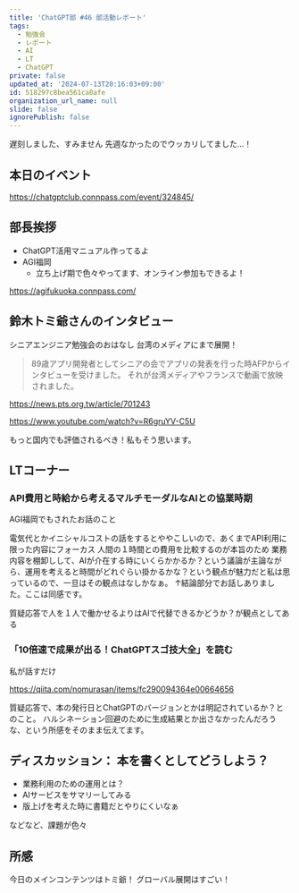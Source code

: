 ```yaml
---
title: 'ChatGPT部 #46 部活動レポート'
tags:
  - 勉強会
  - レポート
  - AI
  - LT
  - ChatGPT
private: false
updated_at: '2024-07-13T20:16:03+09:00'
id: 518297c8bea561ca0afe
organization_url_name: null
slide: false
ignorePublish: false
---
```


遅刻しました、すみません
先週なかったのでウッカリしてました…！

## 本日のイベント
https://chatgptclub.connpass.com/event/324845/

## 部長挨拶
- ChatGPT活用マニュアル作ってるよ
- AGI福岡
  - 立ち上げ期で色々やってます、オンライン参加もできるよ！

https://agifukuoka.connpass.com/

## 鈴木トミ爺さんのインタビュー
シニアエンジニア勉強会のおはなし
台湾のメディアにまで展開！

 > 89歳アプリ開発者としてシニアの会でアプリの発表を行った時AFPからインタビューを受けました。
それが台湾メディアやフランスで動画で放映されました。

https://news.pts.org.tw/article/701243

https://www.youtube.com/watch?v=R6gruYV-C5U

もっと国内でも評価されるべき！私もそう思います。

## LTコーナー
### API費用と時給から考えるマルチモーダルなAIとの協業時期
AGI福岡でもされたお話のこと

電気代とかイニシャルコストの話をするとややこしいので、あくまでAPI利用に限った内容にフォーカス
人間の１時間との費用を比較するのが本旨のため
業務内容を棚卸しして、AIが介在する時にいくらかかるか？という議論が主論ながら、運用を考えると時間がどれぐらい掛かるかな？という観点が魅力だと私は思っているので、一旦はその観点はなしかなぁ。
↑結論部分でお話しありました。ここは同感です。

質疑応答で人を１人で働かせるよりはAIで代替できるかどうか？が観点としてある

### 「10倍速で成果が出る！ChatGPTスゴ技大全」を読む
私が話すだけ

https://qiita.com/nomurasan/items/fc290094364e00664656

質疑応答で、本の発行日とChatGPTのバージョンとかは明記されているか？とのこと。
ハルシネーション回避のために生成結果とか出さなかったんだろうな、という所感をそのまま伝えてます。

## ディスカッション： 本を書くとしてどうしよう？
- 業務利用のための運用とは？
- AIサービスをサマリーしてみる
- 版上げを考えた時に書籍だとやりにくいなぁ

などなど、課題が色々

## 所感
今日のメインコンテンツはトミ爺！
グローバル展開はすごい！
